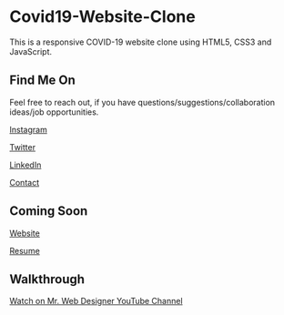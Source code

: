 # Covid19-Website-Clone

This is a responsive COVID-19 website clone using HTML5, CSS3 and JavaScript.


## Find Me On

Feel free to reach out, if you have questions/suggestions/collaboration ideas/job opportunities.

[Instagram](https://instagram.com/diariesofatechgirl)

[Twitter](https://twitter.com/techgirldiaries)

[LinkedIn](https://linkedin.com/in/techgirldiaries)

[Contact](mailto://oluwakemi.toluwalase@gmail.com)


## Coming Soon

[Website](https://tgd.github.io)

[Resume](https://tgd.github.io/resume)


## Walkthrough

[Watch on Mr. Web Designer YouTube Channel](https://)

